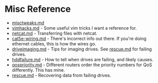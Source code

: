 # Misc Reference

* [misctweaks.md](misctweaks.md)
* [vimhacks.md](vimhacks.md) - Some useful vim tricks I want a reference for.
* [netcat.md](netcat.md) - Transferring files with netcat.
* [cat5e-wiring.md](cat5e-wiring.md) - There's incorrect info out there. If you're doing ethernet cables, this is how the wires go.
* [driveimaging.md](driveimaging.md) - Tips for imaging drives. See [rescue.md](rescue.md) for failing drives.
* [hddfailure.md](hddfailure.md) - How to tell when drives are failing, and likely causes.
* [qospriority.md](qospriority.md) - Different routers order the priority numbers for QoS differently. This has mine.
* [rescue.md](rescue.md) - Recovering data from failing drives.
